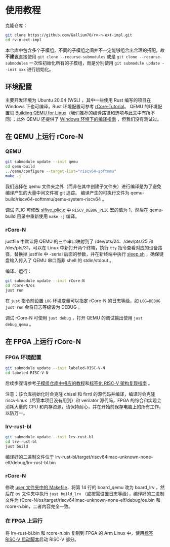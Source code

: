 # 使用教程

克隆仓库：

```sh
git clone https://github.com/Gallium70/rv-n-ext-impl.git
cd rv-n-ext-impl
```

本仓库中包含多个子模组，不同的子模组之间并不一定能够组合出合理的搭配，故**不建议**直接使用 `git clone --recurse-submodules` 或是 `git clone --recurse-submodules` 一次性初始化所有的子模组，而是分别使用 `git submodule update --init xxx` 进行初始化。

## 环境配置

主要开发环境为 Ubuntu 20.04 (WSL) ，其中一些使用 Rust 编写的项目在 Windows 下也可编译，Rust 环境配置可参考 [rCore-Tutorial](https://rcore-os.github.io/rCore-Tutorial-Book-v3/chapter0/5setup-devel-env.html#rust)。
QEMU 的环境配置见 [Building QEMU for Linux](https://wiki.qemu.org/Hosts/Linux#Building_QEMU_for_Linux)（我们推荐的编译路径和选项与此文中有所不同）；此外 QEMU 还提供了 [Windows 环境下的编译指南](https://wiki.qemu.org/Hosts/W32#Building_QEMU_for_W64) ，但我们没有测试过。

## 在 QEMU 上运行 rCore-N

### QEMU

```sh
git submodule update --init qemu
cd qemu-build
../qemu/configure --target-list="riscv64-softmmu"
make -j
```

我们选择在 qemu 文件夹之外（而非在其中创建子文件夹）进行编译是为了避免编译产生的大量中间文件被 git 追踪。
编译产生的可执行文件为 qemu-build/riscv64-softmmu/qemu-system-riscv64 。

调试 PLIC 可修改 [sifive_plic.c](../../qemu/hw/riscv/sifive_plic.c) 中 `RISCV_DEBUG_PLIC` 宏的值为 1，然后在 qemu-build 目录中重新使用 `make -j` 编译。

### rCore-N

justfile 中默认将 QEMU 的三个串口映射到了 /dev/pts/24、/dev/pts/25 和 /dev/pts/31，可以在 Linux 中新打开两个终端，执行 `tty` 指令查看对应的设备路径，替换掉 justfile 中 -serial 后面的参数，并在新终端中执行 [sleep.sh](../../rCore-N/sleep.sh) ，确保键盘输入传入了 QEMU 串口而非 shell 的 stdin/stdout 。

编译、运行：

```sh
git submodule update --init rCore-N
cd rCore-N/os
just run
```

在 `just` 指令前设置 `LOG` 环境变量可以指定 rCore-N 的日志等级，如 `LOG=DEBUG just run` 会将日志等级设为 DEBUG 。

调试 rCore-N 可使用 `just debug` ，打开 QEMU 的调试输出使用 `just debug_qemu` 。

## 在 FPGA 上运行 rCore-N

### FPGA 环境配置

```sh
git submodule update --init labeled-RISC-V-N
cd labeled-RISC-V-N
```

后续步骤请参考[子模组仓库中相应的教程](../../labeled-RISC-V-N/fpga/README.md)和[标签化 RISC-V 架构复现指南](https://github.com/Gallium70/labeled-RISC-V-reproduction-note) 。

注意：该仓库初始化时会克隆 chisel 和 firrtl 的源代码并编译，编译时会克隆 riscv-linux（尽管本项目没有用到）和 verilator 源代码，FPGA 的综合和实现会消耗大量的 CPU 和内存资源，请保持耐心，并在开始前保存电脑上的所有工作，以防万一。

### lrv-rust-bl

```sh
git submodule update --init lrv-rust-bl
cd lrv-rust-bl
just build
```

编译好的二进制文件位于 lrv-rust-bl/target/riscv64imac-unknown-none-elf/debug/lrv-rust-bl.bin

### rCore-N

修改 [user 文件夹中的 Makefile](../../rCore-N/user/Makefile)，将第 14 行的 board_qemu 改为 board_lrv ，然后在 os 文件夹中执行 `just build_lrv` （或按需设置日志等级），编译好的二进制文件为 rCore-N/os/target/riscv64imac-unknown-none-elf/debug/os.bin 和 rcore-n.bin，二者内容完全一致。

### 在 FPGA 上运行

将 lrv-rust-bl.bin 和 rcore-n.bin 复制到 FPGA 的 Arm Linux 中，使用[标签 RISC-V 启动脚本](https://github.com/Gallium70/labeled-RISC-V-boot)启动 RISC-V 部分。
